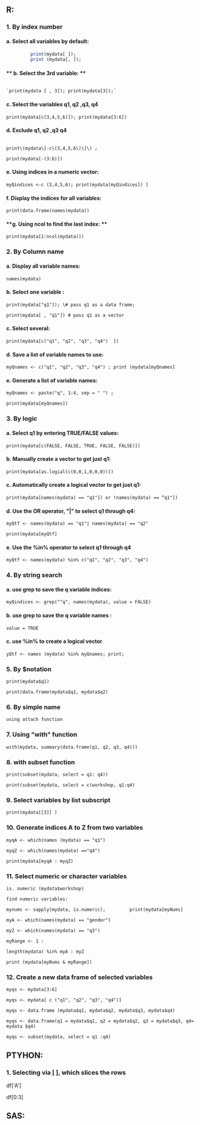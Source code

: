 ## R:

### **1. By index number**

#### **a. Select all variables by default:**

```R
         print(mydata[ ]); 
         print (mydata[, ]);
```

#### ** b. Select the 3rd variable:  **

                                                                                                                                                                                                                                                                                                                    `print(mydata [ , 3]); print(mydata[3]);`

#### **c. Select the variables q1, q2 ,q3, q4**

`print(mydata[c(3,4,5,6)]); print(mydata[3:6])`

#### **d. Exclude q1, q2 ,q3 q4**

```
                                                                                                                                                                                                                                                                                                                                                                                                                                                                                                                                                                                                                    print\(mydata\[-c\(3,4,5,6\)\]\) ;
```

`print(mydata[-(3:6)])`

#### **e. Using indices in a numeric vector:**

`myQindices <-c (3,4,5,6); print(mydata[myQindices]) ]`

#### **f. Display the indices for all variables:**

`print(data.frame(names(mydata))`

#### **g. Using ncol to find the last index: **

`print(mydata[1:ncol(mydata)])`

### **2. By Column name**

#### a. Display all variable names:

`names(mydata)`

#### b. Select one variable :

`print(mydata["q1"]); \# pass q1 as a data frame;`

`print(mydata[ , "q1"]) # pass q1 as a vector`

#### c. Select several:

`print(mydata[c("q1", "q2", "q3", "q4")  ])`

#### d. Save a list of variable names to use:

`myQnames <- c("q1", "q2", "q3", "q4") ; print (mydata[myQnames]`

#### e. Generate a list of variable names:

`myQnames <- paste("q", 1:4, sep = " ") ;`

`print(mydata[myQnames])`

### 3. By logic

#### a. Select q1 by entering TRUE/FALSE values:

`print(mydata[c(FALSE, FALSE, TRUE, FALSE, FALSE)])`

#### b. Manually create a vector to get just q1:

`print(mydata[as.logial(c(0,0,1,0,0,0))])`

#### c. Automatically create a logical vector to get just q1:

`print(mydata[names(mydata) == "q1"]) or !names(mydata) == “q1"])`

#### d. Use the OR operator, "\|" to select q1 through q4:

`myQtf <- names(mydata) == "q1"| names(mydata) == "q2"`

`print(mydata[myQtf]`

#### e. Use the %in% operator to select q1 through q4

`myQtf <- names(mydata) %in% c("q1", "q2", "q3", "q4")`

### 4. By string search

#### a. use grep to save the q variable indices:

`myQindices <- grep("^q", names(mydata), value = FALSE)`

#### b. use grep to save the q variable names :

`value = TRUE`

#### c. use %in% to create a logical vector

`yQtf <- names (mydata) %in% myQnames; print;`

### 5. By $notation

`print(mydata$q1)`

`print(data.frame(mydata$q1, mydata$q2)`

### 6.  By simple name

`using attach function`

### 7. Using "with" function

`with(mydata, summary(data.frame(q1, q2, q3, q4)))`

### 8. with subset function

`print(subset(mydata, select = q1: q4))`

`print(subset(mydata, select = c(workshop, q1:q4)`

### 9. Select variables by list subscript

`print(mydata[[3]] )`

### 10. Generate indices A to Z from two variables

`myqA <- which(names (mydata) == "q1")`

`myqZ <- which(names(mydata) =="q4")`

`print(mydata[myqA : myqZ)`

### 11. Select numeric or character variables

`is. numeric (mydata$workshop)`

`find numeric variables:`

`mynums <- sapply(mydata, is.numeric);        
 print(mydata[myNums]`

`myA <- which(names(mydata) == "gender")`

`myZ <- which(names(mydata) == "q3")`

`myRange <- 1 :`

`length(mydata) %in% myA : myZ`

`print (mydata[myNums & myRange])`

### 12. Create a new data frame of selected variables

`myqs <- mydata[3:6]`

`myqs <- mydata[ c ("q1", "q2", "q3", "q4")]`

`myqs <- data.frame (mydata$q1, mydata$q2, mydata$q3, mydata$q4)`

`myqs <- data.frame(q1 = mydata$q1, q2 = mydata$q2, q3 = mydata$q3, q4= mydata $q4)`

`myqs <- subset(mydata, select = q1 :q4)`

## PTYHON:

### 1. Selecting via \[ \], which slices the rows

df\['A'\]

df\[0:3\]





## SAS:



